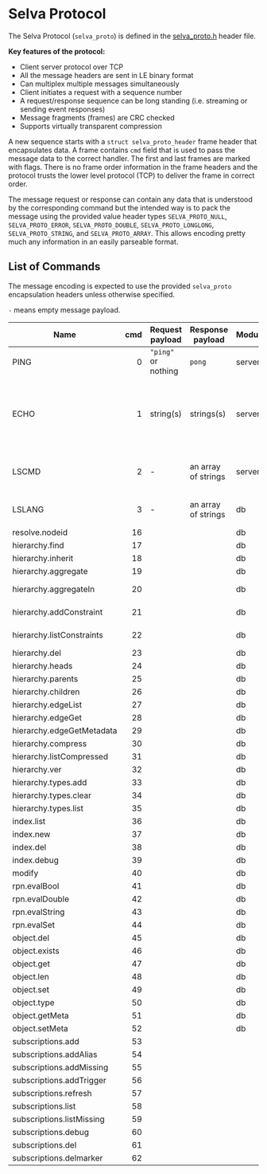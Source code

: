 Selva Protocol
==============

The Selva Protocol (`selva_proto`) is defined in the
[selva\_proto.h](../include/selva_proto.h) header file.

**Key features of the protocol:**

- Client server protocol over TCP
- All the message headers are sent in LE binary format
- Can multiplex multiple messages simultaneously
- Client initiates a request with a sequence number
- A request/response sequence can be long standing (i.e. streaming or sending event responses)
- Message fragments (frames) are CRC checked
- Supports virtually transparent compression

A new sequence starts with a `struct selva_proto_header` frame header that
encapsulates data. A frame contains `cmd` field that is used to pass the
message data to the correct handler. The first and last frames are marked with
flags. There is no frame order information in the frame headers and the protocol
trusts the lower level protocol (TCP) to deliver the frame in correct order.

The message request or response can contain any data that is understood by the
corresponding command but the intended way is to pack the message using the
provided value header types `SELVA_PROTO_NULL`, `SELVA_PROTO_ERROR`,
`SELVA_PROTO_DOUBLE`, `SELVA_PROTO_LONGLONG`, `SELVA_PROTO_STRING`, and
`SELVA_PROTO_ARRAY`. This allows encoding pretty much any information in an
easily parseable format.

List of Commands
----------------

The message encoding is expected to use the provided `selva_proto` encapsulation
headers unless otherwise specified.

`-` means empty message payload.

| Name                      | cmd   | Request payload       | Response payload      | Module | Description                                                      |
|---------------------------|------:|-----------------------|-----------------------|--------|------------------------------------------------------------------|
| PING                      |     0 | `"ping"` or nothing   | `pong`                | server | Traditional ping/pong.                                           |
| ECHO                      |     1 | string(s)             | strings(s)            | server | Echoes back the same strings that were present in the request.   |
| LSCMD                     |     2 | -                     | an array of strings   | server | List all currently registered commands.                          |
| LSLANG                    |     3 | -                     | an array of strings   | db     | List supported languages.                                        |
| resolve.nodeid            |    16 |                       |                       | db     |                                                                  |
| hierarchy.find            |    17 |                       |                       | db     |                                                                  |
| hierarchy.inherit         |    18 |                       |                       | db     |                                                                  |
| hierarchy.aggregate       |    19 |                       |                       | db     | Aggregate.                                                       |
| hierarchy.aggregateIn     |    20 |                       |                       | db     | Aggregate in.                                                    |
| hierarchy.addConstraint   |    21 |                       |                       | db     | edge add constraints.                                            |
| hierarchy.listConstraints |    22 |                       |                       | db     | edge list constraints.                                           |
| hierarchy.del             |    23 |                       |                       | db     |                                                                  |
| hierarchy.heads           |    24 |                       |                       | db     |                                                                  |
| hierarchy.parents         |    25 |                       |                       | db     |                                                                  |
| hierarchy.children        |    26 |                       |                       | db     |                                                                  |
| hierarchy.edgeList        |    27 |                       |                       | db     |                                                                  |
| hierarchy.edgeGet         |    28 |                       |                       | db     |                                                                  |
| hierarchy.edgeGetMetadata |    29 |                       |                       | db     |                                                                  |
| hierarchy.compress        |    30 |                       |                       | db     |                                                                  |
| hierarchy.listCompressed  |    31 |                       |                       | db     |                                                                  |
| hierarchy.ver             |    32 |                       |                       | db     |                                                                  |
| hierarchy.types.add       |    33 |                       |                       | db     |                                                                  |
| hierarchy.types.clear     |    34 |                       |                       | db     |                                                                  |
| hierarchy.types.list      |    35 |                       |                       | db     |                                                                  |
| index.list                |    36 |                       |                       | db     |                                                                  |
| index.new                 |    37 |                       |                       | db     |                                                                  |
| index.del                 |    38 |                       |                       | db     |                                                                  |
| index.debug               |    39 |                       |                       | db     |                                                                  |
| modify                    |    40 |                       |                       | db     |                                                                  |
| rpn.evalBool              |    41 |                       |                       | db     |                                                                  |
| rpn.evalDouble            |    42 |                       |                       | db     |                                                                  |
| rpn.evalString            |    43 |                       |                       | db     |                                                                  |
| rpn.evalSet               |    44 |                       |                       | db     |                                                                  |
| object.del                |    45 |                       |                       | db     |                                                                  |
| object.exists             |    46 |                       |                       | db     |                                                                  |
| object.get                |    47 |                       |                       | db     |                                                                  |
| object.len                |    48 |                       |                       | db     |                                                                  |
| object.set                |    49 |                       |                       | db     |                                                                  |
| object.type               |    50 |                       |                       | db     |                                                                  |
| object.getMeta            |    51 |                       |                       | db     |                                                                  |
| object.setMeta            |    52 |                       |                       | db     |                                                                  |
| subscriptions.add         |    53 |
| subscriptions.addAlias    |    54 |
| subscriptions.addMissing  |    55 |
| subscriptions.addTrigger  |    56 |
| subscriptions.refresh     |    57 |
| subscriptions.list        |    58 |
| subscriptions.listMissing |    59 |
| subscriptions.debug       |    60 |
| subscriptions.del         |    61 |
| subscriptions.delmarker   |    62 |
